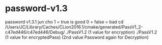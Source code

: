 # password-v1.3
password v1.3.1 jun cho
1 = true is good 0 = false = bad
cd /Users/JC/Library/Caches/CLion2016.1/cmake/generated/PassV1_2-c47ed446/c47ed446/Debug/
./PassV1.2 (1 value for encryption)
./PassV1.2 (1 value for encryptedPass) (2nd value Password again for Decryption)
